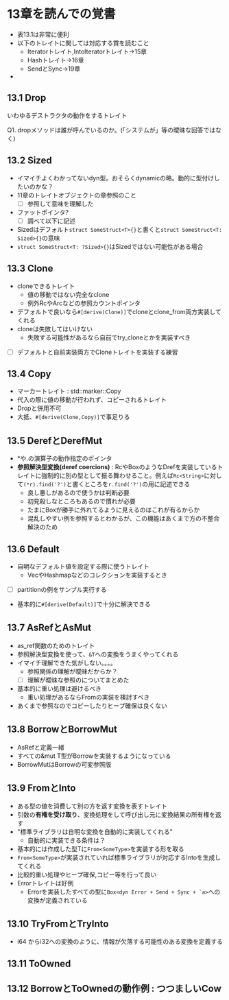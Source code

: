  
# 13章を読んでの覚書

- 表13.1は非常に便利
- 以下のトレイトに関しては対応する賞を読むこと
  - Iteratorトレイト,IntoIteratorトレイト->15章
  - Hashトレイト->16章
  - SendとSync->19章
- 
## 13.1 Drop

いわゆるデストラクタの動作をするトレイト

Q1. dropメソッドは誰が呼んでいるのか。(「システムが」等の曖昧な回答ではなく)

## 13.2 Sized

- イマイチよくわかってないdyn型。おそらくdynamicの略。動的に型付けしたいのかな？
- 11章のトレイトオブジェクトの章参照のこと
  - [ ] 参照して意味を理解した
- ファットポインタ?
  - [ ] 調べて以下に記述
- Sizedはデフォルト```struct SomeStruct<T>{}```と書くと```struct SomeStruct<T: Sized>{}```の意味
- ```struct SomeStruct<T: ?Sized>{}```はSizedではない可能性がある場合

## 13.3 Clone

- cloneできるトレイト
  - 値の移動ではない完全なclone
  - 例外RcやArcなどの参照カウントポインタ
- デフォルトで良いなら```#[derive(Clone)]```でcloneとclone_from両方実装してくれる
- cloneは失敗してはいけない
  - 失敗する可能性があるなら自前でtry_cloneとかを実装すべき
- [ ] デフォルトと自前実装両方でCloneトレイトを実装する練習


## 13.4 Copy

- マーカートレイト : std::marker::Copy
- 代入の際に値の移動が行われず、コピーされるトレイト
- Dropと併用不可
- 大抵、```#[derive(Clone,Copy)]```で事足りる

## 13.5 DerefとDerefMut

- \*や.の演算子の動作指定のポインタ
- **参照解決型変換(deref coercions)** : RcやBoxのようなDrefを実装しているトレイトに強制的に別の型として振る舞わせること。例えば```Rc<String>```に対して```(*r).find('?')```と書くところを```r.find('?')```の用に記述できる
  - 良し悪しがあるので使うかは判断必要
  - 初見殺しなところもあるので慣れが必要
  - たまにBoxが勝手に外れてるように見えるのはこれが有るからか
  - 混乱しやすい例を参照するとわかるが、この機能はあくまで方の不整合解決のため

## 13.6 Default

- 自明なデフォルト値を設定する際に使うトレイト
  - VecやHashmapなどのコレクションを実装するとき
- [ ] partitionの例をサンプル実行する
- 基本的に```#[derive(Default)]```で十分に解決できる

## 13.7 AsRefとAsMut

- as_ref関数のためのトレイト
- 参照解決型変換を使って、```&T```への変換をうまくやってくれる
- イマイチ理解できた気がしない。。。。
  - 参照関係の理解が曖昧だからか？
  - [ ] 理解が曖昧な参照のについてまとめた
- 基本的に重い処理は避けるべき
  - 重い処理があるならFromの実装を検討すべき
- あくまで参照なのでコピーしたりヒープ確保は良くない


## 13.8 BorrowとBorrowMut

- AsRefと定義一緒
- すべての&mut T型がBorrow<T>を実装するようになっている
- BorrowMutはBorrowの可変参照版

## 13.9 FromとInto

- ある型の値を消費して別の方を返す変換を表すトレイト
- 引数の**有権を受け取り**、変換処理をして呼び出し元に変換結果の所有権を返す
- "標準ライブラリは自明な変換を自動的に実装してくれる"
  - 自動的に実装できる条件は？
- 基本的には作成した型Tに```From<SomeType>```を実装する形を取る
- ```From<SomeType>```が実装されていれば標準ライブラリが対応するIntoを生成してくれる
- 比較的重い処理やヒープ確保,コピー等を行って良い
- Errorトレイトは好例
  - Errorを実装したすべての型に```Box<dyn Error + Send + Sync + `a>```への変換が定義されている

## 13.10 TryFromとTryInto

- i64 からi32への変換のように、情報が欠落する可能性のある変換を定義する

## 13.11 ToOwned

## 13.12 BorrowとToOwnedの動作例 : つつましいCow
